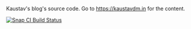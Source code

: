 Kaustav's blog's source code. Go to https://kaustavdm.in for the content.

[![Snap CI Build Status](https://snap-ci.com/kaustavdm/kaustavdm.in/branch/master/build_image)](https://snap-ci.com/kaustavdm/kaustavdm.in/branch/master)
